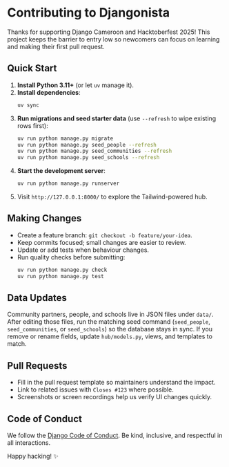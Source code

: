 # Contributing to Djangonista

Thanks for supporting Django Cameroon and Hacktoberfest 2025! This project keeps the barrier to entry low so newcomers can focus on learning and making their first pull request.

## Quick Start

1. **Install Python 3.11+** (or let `uv` manage it).
2. **Install dependencies**:
   ```bash
   uv sync
   ```
3. **Run migrations and seed starter data** (use `--refresh` to wipe existing rows first):
   ```bash
   uv run python manage.py migrate
   uv run python manage.py seed_people --refresh
   uv run python manage.py seed_communities --refresh
   uv run python manage.py seed_schools --refresh
   ```
4. **Start the development server**:
   ```bash
   uv run python manage.py runserver
   ```
5. Visit `http://127.0.0.1:8000/` to explore the Tailwind-powered hub.

## Making Changes

- Create a feature branch: `git checkout -b feature/your-idea`.
- Keep commits focused; small changes are easier to review.
- Update or add tests when behaviour changes.
- Run quality checks before submitting:
  ```bash
  uv run python manage.py check
  uv run python manage.py test
  ```

## Data Updates

Community partners, people, and schools live in JSON files under `data/`. After editing those files, run the matching seed command (`seed_people`, `seed_communities`, or `seed_schools`) so the database stays in sync. If you remove or rename fields, update `hub/models.py`, views, and templates to match.

## Pull Requests

- Fill in the pull request template so maintainers understand the impact.
- Link to related issues with `Closes #123` where possible.
- Screenshots or screen recordings help us verify UI changes quickly.

## Code of Conduct

We follow the [Django Code of Conduct](https://www.djangoproject.com/conduct/). Be kind, inclusive, and respectful in all interactions.

Happy hacking! ✨
